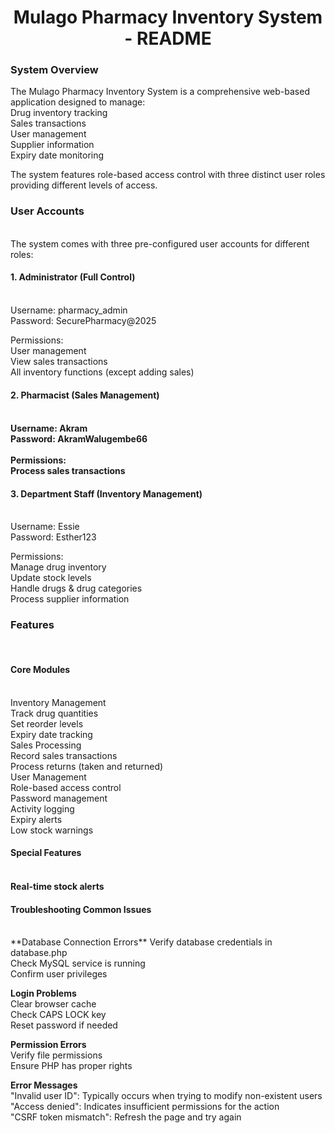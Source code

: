 <h1 align="center">Mulago Pharmacy Inventory System - README</h1>

<h3>System Overview</h3>
The Mulago Pharmacy Inventory System is a comprehensive web-based application designed to manage:<br> 
Drug inventory tracking<br>
Sales transactions<br>
User management<br>
Supplier information<br>
Expiry date monitoring<br>

The system features role-based access control with three distinct user roles providing different levels of access.<br>

<h3>User Accounts</h3><br>
The system comes with three pre-configured user accounts for different roles:<br>

<h4>1. Administrator (Full Control)</h4><br>
Username: pharmacy_admin<br>
Password: SecurePharmacy@2025<br>

Permissions:<br>
User management<br>
View sales transactions<br>
All inventory functions (except adding sales)<br>

<h4>2. Pharmacist (Sales Management)<h4><br>
Username: Akram<br>
Password: AkramWalugembe66<br>
<br>
Permissions:<br>
Process sales transactions<br>


<h4>3. Department Staff (Inventory Management)</h4><br>
Username: Essie<br>
Password: Esther123<br>

Permissions:<br>
Manage drug inventory<br>
Update stock levels<br>
Handle drugs & drug categories<br>
Process supplier information<br>

<h3>Features</h3><br>
<h4>Core Modules</h4><br>
Inventory Management<br>
Track drug quantities<br>
Set reorder levels<br>
Expiry date tracking<br>
Sales Processing<br>
Record sales transactions<br>
Process returns (taken and returned)<br>
User Management<br>
Role-based access control<br>
Password management<br>
Activity logging<br>
Expiry alerts<br>
Low stock warnings<br>

<h4>Special Features<h4><br>
Real-time stock alerts<br>

<h4>Troubleshooting Common Issues</h4><br>
**Database Connection Errors**
	Verify database credentials in database.php<br>
	Check MySQL service is running<br>
	Confirm user privileges<br>

**Login Problems<br>**
	Clear browser cache<br>
	Check CAPS LOCK key<br>
	Reset password if needed<br>

**Permission Errors<br>**
	Verify file permissions<br>
	Ensure PHP has proper rights<br>

**Error Messages<br>**
	"Invalid user ID": Typically occurs when trying to modify non-existent users<br>
	"Access denied": Indicates insufficient permissions for the action<br>
	"CSRF token mismatch": Refresh the page and try again<br>
